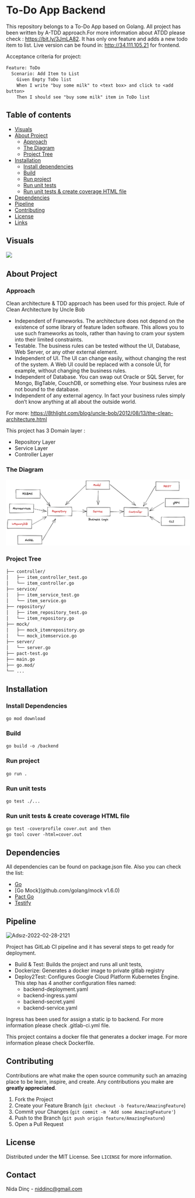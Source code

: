 # To-Do App Backend

This repository belongs to a To-Do App based on Golang. All project has been written by A-TDD approach.For more information about ATDD please check : https://bit.ly/3JmLA82. It has only one feature and  adds a new todo item to list. Live version can be found in: http://34.111.105.21 for frontend. 

Acceptance criteria for project:

```gherkin
Feature: ToDo
  Scenario: Add Item to List
    Given Empty ToDo list
    When I write "buy some milk" to <text box> and click to <add button>
    Then I should see "buy some milk" item in ToDo list
```

## Table of contents

- [Visuals](#visuals)
- [About Project](#about-project)
    - [Approach](#approach)
    - [The Diagram](#the-diagram)
    - [Project Tree](#project-tree)
- [Installation](#installation)
    - [Install dependencies](#install-dependencies)
    - [Build](#build)
    - [Run project](#run-project)
    - [Run unit tests](#run-unit-tests)  
    - [Run unit tests & create coverage HTML file](#run-unit-tests-&-create-coverage-html)
- [Dependencies](#dependencies)
- [Pipeline](#pipeline)
- [Contributing](#contributing)
- [License](#license)
- [Links](#links)

## Visuals

<img src="https://media.giphy.com/media/1dVaBaeKC4FgozwVpG/giphy.gif" width="600"  />

## About Project  

### Approach

Clean architecture & TDD approach has been used for this project. Rule of Clean Architecture by Uncle Bob

- Independent of Frameworks. The architecture does not depend on the existence of some library of feature laden software. This allows you to use such frameworks as tools, rather than having to cram your system into their limited constraints.
- Testable. The business rules can be tested without the UI, Database, Web Server, or any other external element.
- Independent of UI. The UI can change easily, without changing the rest of the system. A Web UI could be replaced with a console UI, for example, without changing the business rules.
- Independent of Database. You can swap out Oracle or SQL Server, for Mongo, BigTable, CouchDB, or something else. Your business rules are not bound to the database.
- Independent of any external agency. In fact your business rules simply don’t know anything at all about the outside world.

For more: https://8thlight.com/blog/uncle-bob/2012/08/13/the-clean-architecture.html

This project has 3 Domain layer :

- Repository Layer
- Service Layer
- Controller Layer

### The Diagram 

![Project-Diagram](https://github.com/nidadinch/ToDo-App-Backend/blob/main/Project-Diagram.png)

### Project Tree

```
├── controller/
│   ├── item_controller_test.go
│   └── item_controller.go
├── service/
│   ├── item_service_test.go
│   └── item_service.go
├── repository/
│   ├── item_repository_test.go
│   └── item_repository.go
├── mock/
│   ├── mock_itemrepository.go
│   └── mock_itemservice.go
├── server/
│   └── server.go
├── pact-test.go
├── main.go
├── go.mod/
└── ...
```

## Installation

### Install Dependencies

```
go mod download
```

### Build

```
go build -o /backend
```

### Run project

```
go run .
```

### Run unit tests

```
go test ./...
```

### Run unit tests & create coverage HTML file

```
go test -coverprofile cover.out and then
go tool cover -html=cover.out
```

## Dependencies

All dependencies can be found on package.json file. Also you can check the list:

- [Go](https://github.com/golang/go)
- [Go Mock](github.com/golang/mock v1.6.0)
- [Pact Go](github.com/pact-foundation/pact-go)
- [Testify](github.com/stretchr/testify) 

## Pipeline

![Adsız-2022-02-28-2121](/uploads/d0d089ee0b356cd58f614e5ea8bb376a/Adsız-2022-02-28-2121.png)

Project has GitLab CI pipeline and it has several steps to get ready for deployment. 
- Build & Test: Builds the project and runs all unit tests,
- Dockerize: Generates a docker image to private gitlab registry
- Deploy2Test: Configures Google Cloud Platform Kubernetes Engine. This step has 4 another configuration files named: 
  * backend-deployment.yaml
  * backend-ingress.yaml
  * backend-secret.yaml
  * backend-service.yaml

Ingress has been used for assign a static ip to backend. For more information please check .gitlab-ci.yml file.

This project contains a docker file that generates a docker image. For more information please check Dockerfile.

## Contributing

Contributions are what make the open source community such an amazing place to be learn, inspire, and create. Any contributions you make are **greatly appreciated**.

1. Fork the Project
2. Create your Feature Branch (`git checkout -b feature/AmazingFeature`)
3. Commit your Changes (`git commit -m 'Add some AmazingFeature'`)
4. Push to the Branch (`git push origin feature/AmazingFeature`)
5. Open a Pull Request

## License

Distributed under the MIT License. See `LICENSE` for more information.

## Contact

Nida Dinç - niddinc@gmail.com
  

  
